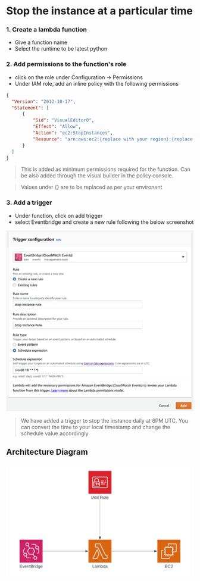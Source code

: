 # Stop the instance at a particular time

###  1. Create a lambda function
  - Give a function name
  - Select the runtime to be latest python

### 2. Add permissions to the function's role
  - click on the role under Configuration -> Permissions
  - Under IAM role, add an inline policy with the following permissions
  ```json
{
    "Version": "2012-10-17",
    "Statement": [
        {
            "Sid": "VisualEditor0",
            "Effect": "Allow",
            "Action": "ec2:StopInstances",
            "Resource": "arn:aws:ec2:{replace with your region}:{replace with your account id}:instance/{replace with your instance id}"
        }
    ]
}
```

> This is added as minimum permissions required for the function. Can be also added through the visual builder in the policy console.

> Values under {} are to be replaced as per your environent

### 3. Add a trigger
- Under function, click on add trigger
- select Eventbridge and create a new rule following the below screenshot

<img title="Trigger Configuration" alt="Trigger Configuration" src="./assets/Trigger%20Configuration.png">

> We have added a trigger to stop the instance daily at 6PM UTC. You can convert the time to your local timestamp and change the schedule value accordingly


## Architecture Diagram

<img title="Architecture Diagram" alt="Architecture Diagram" src="./assets/Architecture%20Diagram.png">